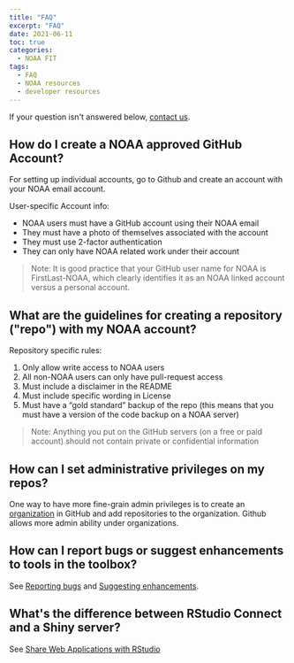 ```yaml
---
title: "FAQ"
excerpt: "FAQ"
date: 2021-06-11
toc: true
categories:
  - NOAA FIT
tags:
  - FAQ
  - NOAA resources
  - developer resources
---
```


If your question isn't answered below, [contact us](https://noaa-fisheries-integrated-toolbox.github.io/resources/onboarding/contact/).

## How do I create a NOAA approved GitHub Account?

For setting up individual accounts, go to Github and create an account with your NOAA email account.

User-specific Account info:
- NOAA users must have a GitHub account using their NOAA email
- They must have a photo of themselves associated with the account
- They must use 2-factor authentication
- They can only have NOAA related work under their account

>Note: It is good practice that your GitHub user name for NOAA is FirstLast-NOAA, which clearly identifies it as an NOAA linked account versus a personal account.

## What are the guidelines for creating a repository ("repo") with my NOAA account?

Repository specific rules:
1. Only allow write access to NOAA users
2. All non-NOAA users can only have pull-request access
3. Must include a disclaimer in the README
4. Must include specific wording in License
5. Must have a “gold standard” backup of the repo (this means that you must have a version of the code backup on a NOAA server) 

> Note: Anything you put on the GitHub servers (on a free or paid account) should not contain private or confidential information

## How can I set administrative privileges on my repos?

One way to have more fine-grain admin privileges is to create an [organization](https://docs.github.com/en/organizations/collaborating-with-groups-in-organizations/about-organizations) in GitHub and add repositories to the organization. Github allows more admin ability under organizations.    

## How can I report bugs or suggest enhancements to tools in the toolbox?

See [Reporting bugs](https://noaa-fisheries-integrated-toolbox.github.io/resources/onboarding/contributing/#reporting-bugs) and [Suggesting enhancements](https://noaa-fisheries-integrated-toolbox.github.io/resources/onboarding/contributing/#suggesting-enhancements).

## What's the difference between RStudio Connect and a Shiny server? 

See [Share Web Applications with RStudio](https://noaa-fisheries-integrated-toolbox.github.io/resources/onboarding/R-products/)
